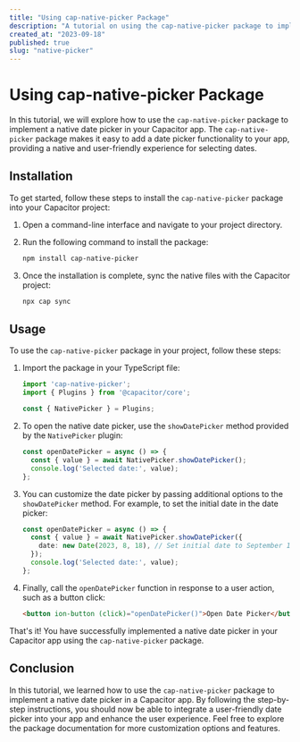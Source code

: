 ```yaml
---
title: "Using cap-native-picker Package"
description: "A tutorial on using the cap-native-picker package to implement a native date picker in your Capacitor app."
created_at: "2023-09-18"
published: true
slug: "native-picker"
---
```


# Using cap-native-picker Package

In this tutorial, we will explore how to use the `cap-native-picker` package to implement a native date picker in your Capacitor app. The `cap-native-picker` package makes it easy to add a date picker functionality to your app, providing a native and user-friendly experience for selecting dates.

## Installation

To get started, follow these steps to install the `cap-native-picker` package into your Capacitor project:

1. Open a command-line interface and navigate to your project directory.
2. Run the following command to install the package:

   ```bash
   npm install cap-native-picker
   ```

3. Once the installation is complete, sync the native files with the Capacitor project:

   ```bash
   npx cap sync
   ```

## Usage

To use the `cap-native-picker` package in your project, follow these steps:

1. Import the package in your TypeScript file:

   ```typescript
   import 'cap-native-picker';
   import { Plugins } from '@capacitor/core';

   const { NativePicker } = Plugins;
   ```

2. To open the native date picker, use the `showDatePicker` method provided by the `NativePicker` plugin:

   ```typescript
   const openDatePicker = async () => {
     const { value } = await NativePicker.showDatePicker();
     console.log('Selected date:', value);
   };
   ```

3. You can customize the date picker by passing additional options to the `showDatePicker` method. For example, to set the initial date in the date picker:

   ```typescript
   const openDatePicker = async () => {
     const { value } = await NativePicker.showDatePicker({
       date: new Date(2023, 8, 18), // Set initial date to September 18, 2023
     });
     console.log('Selected date:', value);
   };
   ```

4. Finally, call the `openDatePicker` function in response to a user action, such as a button click:

   ```html
   <button ion-button (click)="openDatePicker()">Open Date Picker</button>
   ```

That's it! You have successfully implemented a native date picker in your Capacitor app using the `cap-native-picker` package.

## Conclusion

In this tutorial, we learned how to use the `cap-native-picker` package to implement a native date picker in a Capacitor app. By following the step-by-step instructions, you should now be able to integrate a user-friendly date picker into your app and enhance the user experience. Feel free to explore the package documentation for more customization options and features.